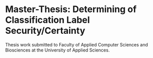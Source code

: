 # Master-Thesis: Determining of Classification Label Security/Certainty
Thesis work submitted to Faculty of Applied Computer Sciences and Biosciences at the University of Applied Sciences.
